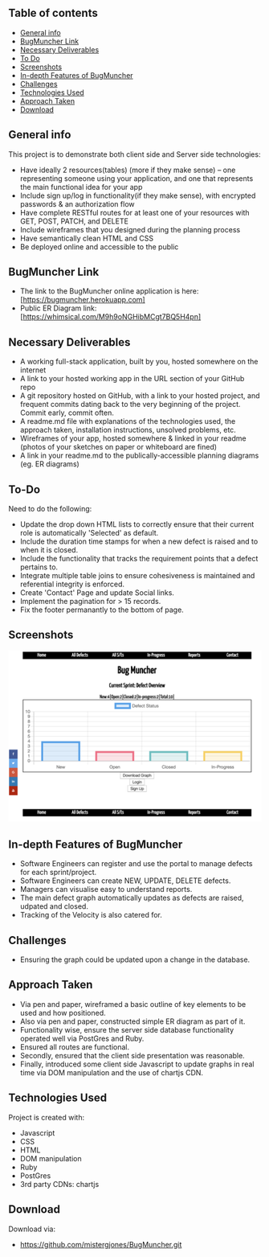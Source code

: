 ## Table of contents
* [General info](#general-info)
* [BugMuncher Link](#bugmuncher-link)
* [Necessary Deliverables](#necessary-deliverable)
* [To Do](#to-do)
* [Screenshots](#screenshots)
* [In-depth Features of BugMuncher](#in-depth-features-of-BugMuncher)
* [Challenges](#challenges)
* [Technologies Used](#technologies-used)
* [Approach Taken](#approach-taken)
* [Download](#download)

## General info
This project is to demonstrate both client side and Server side technologies:

* Have ideally 2 resources(tables) (more if they make sense) – one representing someone using your application, and one that represents the main functional idea for your app
* Include sign up/log in functionality(if they make sense), with encrypted passwords & an authorization flow
* Have complete RESTful routes for at least one of your resources with GET, POST, PATCH, and DELETE
* Include wireframes that you designed during the planning process
* Have semantically clean HTML and CSS
* Be deployed online and accessible to the public

## BugMuncher Link
* The link to the BugMuncher online application is here:
[https://bugmuncher.herokuapp.com]
* Public ER Diagram link:
[https://whimsical.com/M9h9oNGHibMCgt7BQ5H4pn]


## Necessary Deliverables
* A working full-stack application, built by you, hosted somewhere on the internet
* A link to your hosted working app in the URL section of your GitHub repo
* A git repository hosted on GitHub, with a link to your hosted project, and frequent commits dating back to the very beginning of the project. Commit early, commit often.
* A readme.md file with explanations of the technologies used, the approach taken, installation instructions, unsolved problems, etc.
* Wireframes of your app, hosted somewhere & linked in your readme (photos of your sketches on paper or whiteboard are fined)
* A link in your readme.md to the publically-accessible planning diagrams (eg. ER diagrams)

## To-Do
Need to do the following:
* Update the drop down HTML lists to correctly ensure that their current role is automatically 'Selected' as default.
* Include the duration time stamps for when a new defect is raised and to when it is closed.
* Include the functionality that tracks the requirement points that a defect pertains to.
* Integrate multiple table joins to ensure cohesiveness is maintained and referential integrity is enforced.
* Create 'Contact' Page and update Social links.
* Implement the pagination for > 15 records.
* Fix the footer permanantly to the bottom of page.

## Screenshots
![Example screenshot](screenshot.png)

## In-depth Features of BugMuncher
* Software Engineers can register and use the portal to manage defects for each sprint/project.
* Software Engineers can create NEW, UPDATE, DELETE defects.
* Managers can visualise easy to understand reports.
* The main defect graph automatically updates as defects are raised, udpated and closed.
* Tracking of the Velocity is also catered for.

## Challenges
* Ensuring the graph could be updated upon a change in the database.

## Approach Taken
* Via pen and paper, wireframed a basic outline of key elements to be used and how positioned.
* Also via pen and paper, constructed simple ER diagram as part of it.
* Functionality wise, ensure the server side database functionality operated well via PostGres and Ruby.
* Ensured all routes are functional.
* Secondly, ensured that the client side presentation was reasonable.
* Finally, introduced some client side Javascript to update graphs in real time via DOM manipulation and the use of chartjs CDN.


## Technologies Used
Project is created with:
* Javascript
* CSS
* HTML
* DOM manipulation
* Ruby
* PostGres
* 3rd party CDNs: chartjs
	
## Download
Download via:

* https://github.com/mistergjones/BugMuncher.git
